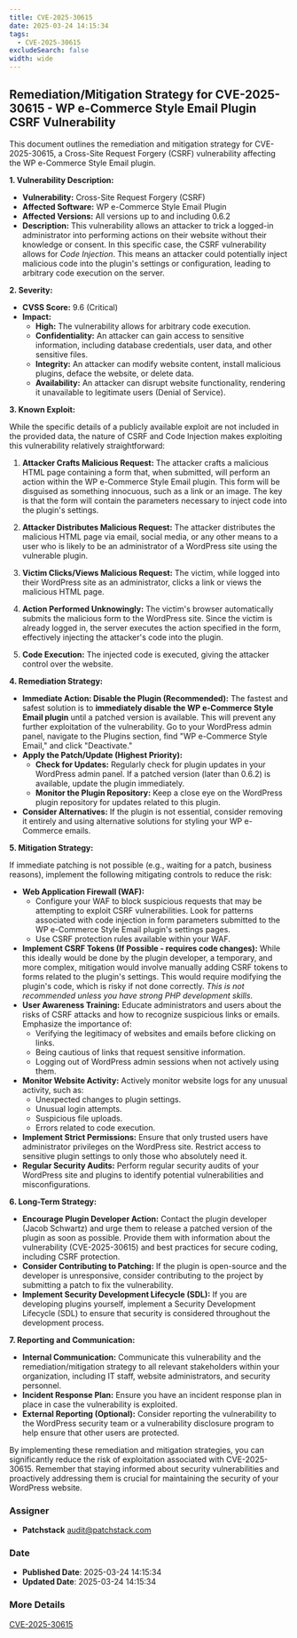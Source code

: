 ```yaml
---
title: CVE-2025-30615
date: 2025-03-24 14:15:34
tags:
  - CVE-2025-30615
excludeSearch: false
width: wide
---
```


## Remediation/Mitigation Strategy for CVE-2025-30615 - WP e-Commerce Style Email Plugin CSRF Vulnerability

This document outlines the remediation and mitigation strategy for CVE-2025-30615, a Cross-Site Request Forgery (CSRF) vulnerability affecting the WP e-Commerce Style Email plugin.

**1. Vulnerability Description:**

*   **Vulnerability:** Cross-Site Request Forgery (CSRF)
*   **Affected Software:** WP e-Commerce Style Email Plugin
*   **Affected Versions:** All versions up to and including 0.6.2
*   **Description:** This vulnerability allows an attacker to trick a logged-in administrator into performing actions on their website without their knowledge or consent.  In this specific case, the CSRF vulnerability allows for *Code Injection*.  This means an attacker could potentially inject malicious code into the plugin's settings or configuration, leading to arbitrary code execution on the server.

**2. Severity:**

*   **CVSS Score:** 9.6 (Critical)
*   **Impact:**
    *   **High:** The vulnerability allows for arbitrary code execution.
    *   **Confidentiality:** An attacker can gain access to sensitive information, including database credentials, user data, and other sensitive files.
    *   **Integrity:** An attacker can modify website content, install malicious plugins, deface the website, or delete data.
    *   **Availability:** An attacker can disrupt website functionality, rendering it unavailable to legitimate users (Denial of Service).

**3. Known Exploit:**

While the specific details of a publicly available exploit are not included in the provided data, the nature of CSRF and Code Injection makes exploiting this vulnerability relatively straightforward:

1.  **Attacker Crafts Malicious Request:** The attacker crafts a malicious HTML page containing a form that, when submitted, will perform an action within the WP e-Commerce Style Email plugin.  This form will be disguised as something innocuous, such as a link or an image.  The key is that the form will contain the parameters necessary to inject code into the plugin's settings.

2.  **Attacker Distributes Malicious Request:** The attacker distributes the malicious HTML page via email, social media, or any other means to a user who is likely to be an administrator of a WordPress site using the vulnerable plugin.

3.  **Victim Clicks/Views Malicious Request:** The victim, while logged into their WordPress site as an administrator, clicks a link or views the malicious HTML page.

4.  **Action Performed Unknowingly:**  The victim's browser automatically submits the malicious form to the WordPress site.  Since the victim is already logged in, the server executes the action specified in the form, effectively injecting the attacker's code into the plugin.

5.  **Code Execution:** The injected code is executed, giving the attacker control over the website.

**4. Remediation Strategy:**

*   **Immediate Action: Disable the Plugin (Recommended):**  The fastest and safest solution is to **immediately disable the WP e-Commerce Style Email plugin** until a patched version is available. This will prevent any further exploitation of the vulnerability.  Go to your WordPress admin panel, navigate to the Plugins section, find "WP e-Commerce Style Email," and click "Deactivate."
*   **Apply the Patch/Update (Highest Priority):**
    *   **Check for Updates:** Regularly check for plugin updates in your WordPress admin panel. If a patched version (later than 0.6.2) is available, update the plugin immediately.
    *   **Monitor the Plugin Repository:** Keep a close eye on the WordPress plugin repository for updates related to this plugin.
*   **Consider Alternatives:** If the plugin is not essential, consider removing it entirely and using alternative solutions for styling your WP e-Commerce emails.

**5. Mitigation Strategy:**

If immediate patching is not possible (e.g., waiting for a patch, business reasons), implement the following mitigating controls to reduce the risk:

*   **Web Application Firewall (WAF):**
    *   Configure your WAF to block suspicious requests that may be attempting to exploit CSRF vulnerabilities.  Look for patterns associated with code injection in form parameters submitted to the WP e-Commerce Style Email plugin's settings pages.
    *   Use CSRF protection rules available within your WAF.
*   **Implement CSRF Tokens (If Possible - requires code changes):** While this ideally would be done by the plugin developer, a temporary, and more complex, mitigation would involve manually adding CSRF tokens to forms related to the plugin's settings. This would require modifying the plugin's code, which is risky if not done correctly.  *This is not recommended unless you have strong PHP development skills.*
*   **User Awareness Training:** Educate administrators and users about the risks of CSRF attacks and how to recognize suspicious links or emails. Emphasize the importance of:
    *   Verifying the legitimacy of websites and emails before clicking on links.
    *   Being cautious of links that request sensitive information.
    *   Logging out of WordPress admin sessions when not actively using them.
*   **Monitor Website Activity:**  Actively monitor website logs for any unusual activity, such as:
    *   Unexpected changes to plugin settings.
    *   Unusual login attempts.
    *   Suspicious file uploads.
    *   Errors related to code execution.
*   **Implement Strict Permissions:** Ensure that only trusted users have administrator privileges on the WordPress site. Restrict access to sensitive plugin settings to only those who absolutely need it.
*   **Regular Security Audits:** Perform regular security audits of your WordPress site and plugins to identify potential vulnerabilities and misconfigurations.

**6. Long-Term Strategy:**

*   **Encourage Plugin Developer Action:** Contact the plugin developer (Jacob Schwartz) and urge them to release a patched version of the plugin as soon as possible.  Provide them with information about the vulnerability (CVE-2025-30615) and best practices for secure coding, including CSRF protection.
*   **Consider Contributing to Patching:** If the plugin is open-source and the developer is unresponsive, consider contributing to the project by submitting a patch to fix the vulnerability.
*   **Implement Security Development Lifecycle (SDL):** If you are developing plugins yourself, implement a Security Development Lifecycle (SDL) to ensure that security is considered throughout the development process.

**7. Reporting and Communication:**

*   **Internal Communication:** Communicate this vulnerability and the remediation/mitigation strategy to all relevant stakeholders within your organization, including IT staff, website administrators, and security personnel.
*   **Incident Response Plan:** Ensure you have an incident response plan in place in case the vulnerability is exploited.
*   **External Reporting (Optional):** Consider reporting the vulnerability to the WordPress security team or a vulnerability disclosure program to help ensure that other users are protected.

By implementing these remediation and mitigation strategies, you can significantly reduce the risk of exploitation associated with CVE-2025-30615.  Remember that staying informed about security vulnerabilities and proactively addressing them is crucial for maintaining the security of your WordPress website.

### Assigner
- **Patchstack** <audit@patchstack.com>

### Date
- **Published Date**: 2025-03-24 14:15:34
- **Updated Date**: 2025-03-24 14:15:34

### More Details
[CVE-2025-30615](https://www.cvedetails.com/cve/CVE-2025-30615)